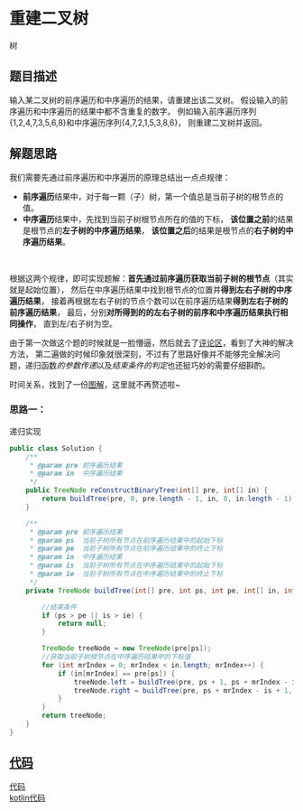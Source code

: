 # 重建二叉树
树
## 题目描述
输入某二叉树的前序遍历和中序遍历的结果，请重建出该二叉树。
假设输入的前序遍历和中序遍历的结果中都不含重复的数字。
例如输入前序遍历序列{1,2,4,7,3,5,6,8}和中序遍历序列{4,7,2,1,5,3,8,6}，
则重建二叉树并返回。
## 解题思路
我们需要先通过前序遍历和中序遍历的原理总结出一点点规律：<br/>
* **前序遍历**结果中，对于每一颗（子）树，第一个值总是当前子树的根节点的值。
* **中序遍历**结果中，先找到当前子树根节点所在的值的下标，
**该位置之前**的结果是根节点的**左子树的中序遍历结果**，
**该位置之后**的结果是根节点的**右子树的中序遍历结果**。
<br/>

根据这两个规律，即可实现题解：**首先通过前序遍历获取当前子树的根节点**（其实就是起始位置），
然后在中序遍历结果中找到根节点的位置并**得到左右子树的中序遍历结果**，
接着再根据左右子树的节点个数可以在前序遍历结果**得到左右子树的前序遍历结果**，
最后，分别**对所得到的的左右子树的前序和中序遍历结果执行相同操作**，
直到左/右子树为空。

由于第一次做这个题的时候就是一脸懵逼，然后就去了[评论区](https://www.nowcoder.com/questionTerminal/8a19cbe657394eeaac2f6ea9b0f6fcf6?f=discussion)，看到了大神的解决方法，
第二遍做的时候印象就很深刻，不过有了思路好像并不能够完全解决问题，递归函数*的参数传递*以及*结束条件的判定*也还挺巧妙的需要仔细斟酌。
<br/>

时间关系，找到了一份[图解](https://github.com/DmrfCoder/AlgorithmAndDataStructure/blob/master/SwordToOffer/Doc/%E9%87%8D%E5%BB%BA%E4%BA%8C%E5%8F%89%E6%A0%91.md)，这里就不再赘述啦~
### 思路一：
递归实现
```java
public class Solution {
    /**
     * @param pre 前序遍历结果
     * @param in  中序遍历结果
     */
    public TreeNode reConstructBinaryTree(int[] pre, int[] in) {
        return buildTree(pre, 0, pre.length - 1, in, 0, in.length - 1);
    }

    /**
     * @param pre 前序遍历结果
     * @param ps  当前子树所有节点在前序遍历结果中的起始下标
     * @param pe  当前子树所有节点在前序遍历结果中的终止下标
     * @param in  中序遍历结果
     * @param is  当前子树所有节点在中序遍历结果中的起始下标
     * @param ie  当前子树所有节点在中序遍历结果中的终止下标
     */
    private TreeNode buildTree(int[] pre, int ps, int pe, int[] in, int is, int ie) {

        //结束条件
        if (ps > pe || is > ie) {
            return null;
        }

        TreeNode treeNode = new TreeNode(pre[ps]);
        //获取当前子树根节点在中序遍历结果中的下标值
        for (int mrIndex = 0; mrIndex < in.length; mrIndex++) {
            if (in[mrIndex] == pre[ps]) {
                treeNode.left = buildTree(pre, ps + 1, ps + mrIndex - is, in, is, mrIndex - 1);
                treeNode.right = buildTree(pre, ps + mrIndex - is + 1, pe, in, mrIndex + 1, ie);
            }
        }
        return treeNode;
    }
}
```

## [代码](../code/Test4.java)
[代码](../code/Test4.java)<br/>
[kotlin代码](../../kotlin/Test4.kt)

